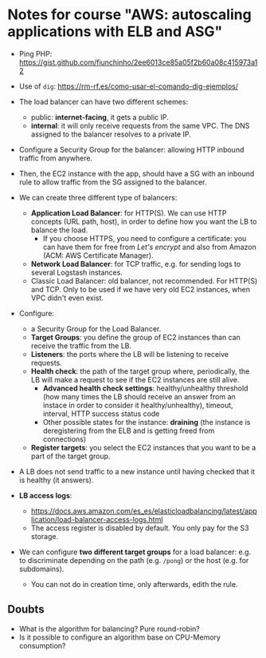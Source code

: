 # Notes for course "AWS: autoscaling applications with ELB and ASG"

* Ping PHP: https://gist.github.com/fiunchinho/2ee6013ce85a05f2b60a08c415973a12
* Use of `dig`: https://rm-rf.es/como-usar-el-comando-dig-ejemplos/
* The load balancer can have two different schemes:
  - public: **internet-facing**, it gets a public IP.
  - **internal**: it will only receive requests from the same VPC. The DNS assigned to the balancer resolves to a private IP.

* Configure a Security Group for the balancer: allowing HTTP inbound traffic from anywhere.
* Then, the EC2 instance with the app, should have a SG with an inbound rule to allow traffic from the SG assigned to the balancer.
* We can create three different type of balancers:
  - **Application Load Balancer**: for HTTP(S). We can use HTTP concepts (URL path, host), in order to define how you want the LB to balance the load.
    - If you choose HTTPS, you need to configure a certificate: you can have them for free from *Let's encrypt* and also from Amazon (ACM: AWS Certificate Manager).
  - **Network Load Balancer**: for TCP traffic, e.g. for sending logs to several Logstash instances.
  - Classic Load Balancer: old balancer, not recommended. For HTTP(S) and TCP. Only to be used if we have very old EC2 instances, when VPC didn't even exist.
* Configure:
  - a Security Group for the Load Balancer.
  - **Target Groups**: you define the group of EC2 instances than can receive the traffic from the LB.
  - **Listeners**: the ports where the LB will be listening to receive requests.
  - **Health check**: the path of the target group where, periodically, the LB will make a request to see if the EC2 instances are still alive.
    - **Advanced health check settings**: healthy/unhealthy threshold (how many times the LB should receive an answer from an instace in order to consider it healthy/unhealthy), timeout, interval, HTTP success status code 
    - Other possible states for the instance: **draining** (the instance is deregistering from the ELB and is getting freed  from connections)
  - **Register targets**: you select the EC2 instances that you want to be a part of the target group.
* A LB does not send traffic to a new instance until having checked that it is healthy (it answers).   
* **LB access logs**: 
  - https://docs.aws.amazon.com/es_es/elasticloadbalancing/latest/application/load-balancer-access-logs.html
  - The access register is disabled by default. You only pay for the S3 storage.
* We can configure **two different target groups** for a load balancer: e.g. to discriminate depending on the path (e.g. `/pong`) or the host (e.g. for subdomains).
  - You can not do in creation time, only afterwards, edith the rule.



## Doubts
* What is the algorithm for balancing? Pure round-robin?
* Is it possible to configure an algorithm base on CPU-Memory consumption?

